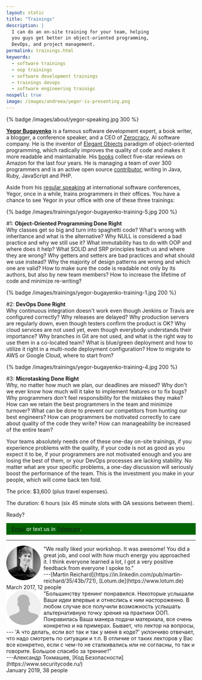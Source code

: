 ```yaml
---
layout: static
title: "Trainings"
description: |
  I can do an on-site training for your team, helping
  you guys get better in object-oriented programming,
  DevOps, and project management.
permalink: trainings.html
keywords:
  - software trainings
  - oop trainings
  - software development trainings
  - trainings devops
  - software engineering trainigs
nospell: true
image: /images/andreea/yegor-is-presenting.png
---
```


{% badge /images/about/yegor-speaking.jpg 300 %}

[**Yegor Bugayenko**](/) is a famous software development expert, a book writer,
a blogger, a conference speaker, and a CEO of [Zerocracy](https://www.zerocracy.com), AI software company.
He is the inventor of [Elegant Objects](https://www.elegantobjects.org) paradigm of object-oriented
programming, which radically improves the quality of code and makes
it more readable and maintainable. His [books](/books.html) collect five-star reviews
on Amazon for the last four years. He is managing a team of over
300 programmers and is an active open source [contributor](https://github.com/yegor256), writing
in Java, Ruby, JavaScript and PHP.

Aside from his [regular speaking](/talks.html) at international software conferences,
Yegor, once in a while, trains programmers in their offices. You have a chance
to see Yegor in your office with one of these three trainings:

{% badge /images/trainings/yegor-bugayenko-training-5.jpg 200 %}

&#35;1: **Object-Oriented Programming Done Right**<br/>
Why classes get so big and turn into spaghetti code? What's wrong with
inheritance and what is the alternative? Why NULL is considered a bad practice
and why we still use it? What immutability has to do with OOP and where
does it help? What SOLID and SRP principles teach us and where they are wrong?
Why getters and setters are bad practices and what should we use instead?
Why the majority of design patterns are wrong and which one are valid?
How to make sure the code is readable not only by its authors, but also
by new team members? How to increase the lifetime of code and minimize
re-writing?

{% badge /images/trainings/yegor-bugayenko-training-1.jpg 200 %}

&#35;2: **DevOps Done Right**<br/>
Why continuous integration doesn't work even though Jenkins or Travis are configured
correctly? Why releases are delayed? Why production servers are regularly
down, even though testers confirm the product is OK? Why cloud services
are not used yet, even though everybody understands their importance?
Why branches in Git are not used, and what is the right way to use them
in a co-located team? What is blue/green deployment and how to utilize
it right in a multi-node deployment configuration? How to migrate to AWS
or Google Cloud, where to start from?

{% badge /images/trainings/yegor-bugayenko-training-4.jpg 200 %}

&#35;3: **Microtasking Done Right**<br/>
Why, no matter how much we plan, our deadlines are missed? Why don't we
ever know how much will it take to implement features or to fix bugs?
Why programmers don't feel responsibility for the mistakes they make?
How can we retain the best programmers in the team and minimize turnover?
What can be done to prevent our competitors from hunting our best
engineers? How can programmers be motivated correctly to care about
quality of the code they write? How can manageability be increased
of the entire team?

Your teams absolutely needs one of these one-day on-site trainings, if you experience
problems with the quality, if your code is not as good as you expect it to be,
if your programmers are not motivated enough and you are losing the best of them,
or your DevOps processes are lacking stability. No matter what are your specific problems,
a one-day discussion will seriously boost the performance of the team. This
is the investment you make in your people, which will come back ten fold.

The price: $3,600 (plus travel expenses).

The duration: 6 hours (six 45 minute slots with QA sessions between them).

Ready?

<div style="background-color:darkgreen;padding:.5em 1em;color:white;">
  <a href="mailto:training@yegor256.com">Email</a>
  or text us in
  <a href="https://t.me/yegor256">Telegram</a>.
</div>

<hr/>

<div style="clean:both;"/>
<img src="/images/trainings/martin-reichard.png" style="width:92px;height:92px;float:left;margin-right:.5em;margin-bottom:.5em;"/>
"We really liked your workshop. It was awesome! You did
a great job, and cool with how much energy you approached it.
I think everyone learned a lot, I got a very positive
feedback from everyone I spoke to."<br/>
---[Martin Reichard](https://in.linkedin.com/pub/martin-reichard/35/43b/721), [Lotum.de](https://www.lotum.de)<br/>
March 2017, 12 people

<div style="clean:both;"/>
<img src="/images/trainings/alexander-tokmashev.png" style="width:92px;height:92px;float:left;margin-right:.5em;margin-bottom:.5em;"/>
"Большинству тренинг понравился. Некоторые услышали Ваши идеи впервые и отнеслись к ним настороженно.
В любом случае все получили возможность услышать альтернативную точку зрения на практики ООП.
Понравилась Ваша манера подачи материала, все очень конкретно и на примерах.
Бывает, что лектор на вопросы, --- 'А что делать, если вот так и так у меня в коде?'
уклончиво отвечает, что надо смотреть по ситуации и т.п. В отличие от таких лекторов
у Вас все конкретно, если с чем-то не сталкивались или не согласны, то так и говорите.
Большое спасибо за тренинг!"<br/>
---Александр Токмашев, [Код Безопасности](https://www.securitycode.ru/)<br/>
January 2019, 38 people


